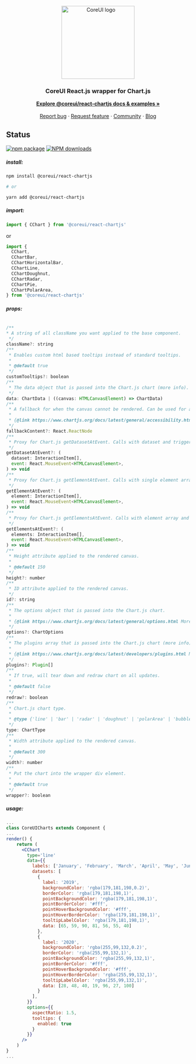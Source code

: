 <p align="center">
  <a href="https://coreui.io/">
    <img
      src="https://coreui.io/images/brand/coreui-signet.svg"
      alt="CoreUI logo"
      width="200"
    />
  </a>
</p>

<h3 align="center">CoreUI React.js wrapper for Chart.js</h3>

<p align="center">
  <a href="https://coreui.io/react/docs/components/chart/"><strong>Explore @coreui/react-chartjs docs & examples »</strong></a>
  <br>
  <br>
  <a href="https://github.com/coreui/coreui-react/issues/new?template=bug_report.md">Report bug</a>
  ·
  <a href="https://github.com/coreui/coreui-react/issues/new?template=feature_request.md">Request feature</a>
  ·
  <a href="https://community.coreui.io/">Community</a>
  ·
  <a href="https://blog.coreui.io/">Blog</a>
</p>

## Status

[![npm package][npm-badge]][npm]
[![NPM downloads][npm-download]][npm]

[npm-badge]: https://img.shields.io/npm/v/@coreui/react-chartjs/latest?style=flat-square
[npm]: https://www.npmjs.com/package/@coreui/react-chartjs
[npm-download]: https://img.shields.io/npm/dm/@coreui/react-chartjs.svg?style=flat-square

##### install:

```bash
npm install @coreui/react-chartjs

# or

yarn add @coreui/react-chartjs
```

##### import:

```jsx
import { CChart } from '@coreui/react-chartjs'
```

or

```js
import {
  CChart,
  CChartBar,
  CChartHorizontalBar,
  CChartLine,
  CChartDoughnut,
  CChartRadar,
  CChartPie,
  CChartPolarArea,
} from '@coreui/react-chartjs'
```

##### props:

```js

/**
* A string of all className you want applied to the base component.
 */
className?: string
/**
 * Enables custom html based tooltips instead of standard tooltips.
 *
 * @default true
 */
customTooltips?: boolean
/**
 * The data object that is passed into the Chart.js chart (more info).
 */
data: ChartData | ((canvas: HTMLCanvasElement) => ChartData)
/**
 * A fallback for when the canvas cannot be rendered. Can be used for accessible chart descriptions.
 *
 * {@link https://www.chartjs.org/docs/latest/general/accessibility.html More Info}
 */
fallbackContent?: React.ReactNode
/**
 * Proxy for Chart.js getDatasetAtEvent. Calls with dataset and triggering event.
 */
getDatasetAtEvent?: (
  dataset: InteractionItem[],
  event: React.MouseEvent<HTMLCanvasElement>,
) => void
/**
 * Proxy for Chart.js getElementAtEvent. Calls with single element array and triggering event.
 */
getElementAtEvent?: (
  element: InteractionItem[],
  event: React.MouseEvent<HTMLCanvasElement>,
) => void
/**
 * Proxy for Chart.js getElementsAtEvent. Calls with element array and triggering event.
 */
getElementsAtEvent?: (
  elements: InteractionItem[],
  event: React.MouseEvent<HTMLCanvasElement>,
) => void
/**
 * Height attribute applied to the rendered canvas.
 *
 * @default 150
 */
height?: number
/**
 * ID attribute applied to the rendered canvas.
 */
id?: string
/**
 * The options object that is passed into the Chart.js chart.
 *
 * {@link https://www.chartjs.org/docs/latest/general/options.html More Info}
 */
options?: ChartOptions
/**
 * The plugins array that is passed into the Chart.js chart (more info)
 *
 * {@link https://www.chartjs.org/docs/latest/developers/plugins.html More Info}
 */
plugins?: Plugin[]
/**
 * If true, will tear down and redraw chart on all updates.
 *
 * @default false
 */
redraw?: boolean
/**
 * Chart.js chart type.
 *
 * @type {'line' | 'bar' | 'radar' | 'doughnut' | 'polarArea' | 'bubble' | 'pie' | 'scatter'}
 */
type: ChartType
/**
 * Width attribute applied to the rendered canvas.
 *
 * @default 300
 */
width?: number
/**
 * Put the chart into the wrapper div element.
 *
 * @default true
 */
wrapper?: boolean
```

##### usage:

```jsx
...
class CoreUICharts extends Component {
...
render() {
    return (
      <CChart
        type='line'
        data={{
          labels: ['January', 'February', 'March', 'April', 'May', 'June', 'July'],
          datasets: [
            {
              label: '2019',
              backgroundColor: 'rgba(179,181,198,0.2)',
              borderColor: 'rgba(179,181,198,1)',
              pointBackgroundColor: 'rgba(179,181,198,1)',
              pointBorderColor: '#fff',
              pointHoverBackgroundColor: '#fff',
              pointHoverBorderColor: 'rgba(179,181,198,1)',
              tooltipLabelColor: 'rgba(179,181,198,1)',
              data: [65, 59, 90, 81, 56, 55, 40]
            },
            {
              label: '2020',
              backgroundColor: 'rgba(255,99,132,0.2)',
              borderColor: 'rgba(255,99,132,1)',
              pointBackgroundColor: 'rgba(255,99,132,1)',
              pointBorderColor: '#fff',
              pointHoverBackgroundColor: '#fff',
              pointHoverBorderColor: 'rgba(255,99,132,1)',
              tooltipLabelColor: 'rgba(255,99,132,1)',
              data: [28, 48, 40, 19, 96, 27, 100]
            }
          ],
        }}  
        options={{
          aspectRatio: 1.5,
          tooltips: {
            enabled: true
          }
        }}
      />
    )
}
...
```